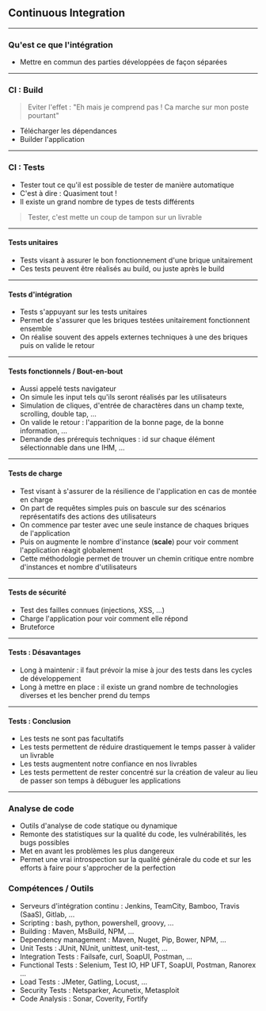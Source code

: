 ## Continuous Integration

----

### Qu'est ce que l'intégration

* Mettre en commun des parties développées de façon séparées

----

### CI : Build

> Eviter l'effet : "Eh mais je comprend pas ! Ca marche sur mon poste pourtant"

* Télécharger les dépendances
* Builder l'application

----

### CI : Tests

* Tester tout ce qu'il est possible de tester de manière automatique
* C'est à dire : Quasiment tout !
* Il existe un grand nombre de types de tests différents 

> Tester, c'est mette un coup de tampon sur un livrable

----

#### Tests unitaires

* Tests visant à assurer le bon fonctionnement d'une brique unitairement
* Ces tests peuvent être réalisés au build, ou juste après le build

----

#### Tests d'intégration

* Tests s'appuyant sur les tests unitaires
* Permet de s'assurer que les briques testées unitairement fonctionnent ensemble
* On réalise souvent des appels externes techniques à une des briques puis on valide le retour

----

#### Tests fonctionnels / Bout-en-bout

* Aussi appelé tests navigateur
* On simule les input tels qu'ils seront réalisés par les utilisateurs
* Simulation de cliques, d'entrée de charactères dans un champ texte, scrolling, double tap, ...
* On valide le retour : l'apparition de la bonne page, de la bonne information, ...
* Demande des prérequis techniques : id sur chaque élément sélectionnable dans une IHM, ...

----

#### Tests de charge

* Test visant à s'assurer de la résilience de l'application en cas de montée en charge
* On part de requêtes simples puis on bascule sur des scénarios représentatifs des actions des utilisateurs
* On commence par tester avec une seule instance de chaques briques de l'application 
* Puis on augmente le nombre d'instance (**scale**) pour voir comment l'application réagit globalement
* Cette méthodologie permet de trouver un chemin critique entre nombre d'instances et nombre d'utilisateurs

----

#### Tests de sécurité

* Test des failles connues (injections, XSS, ...)
* Charge l'application pour voir comment elle répond
* Bruteforce 

----

#### Tests : Désavantages

* Long à maintenir : il faut prévoir la mise à jour des tests dans les cycles de développement
* Long à mettre en place : il existe un grand nombre de technologies diverses et les bencher prend du temps

----

#### Tests : Conclusion

* Les tests ne sont pas facultatifs
* Les tests permettent de réduire drastiquement le temps passer à valider un livrable
* Les tests augmentent notre confiance en nos livrables 
* Les tests permettent de rester concentré sur la création de valeur au lieu de passer son temps à débuguer les applications

----

### Analyse de code

* Outils d'analyse de code statique ou dynamique
* Remonte des statistiques sur la qualité du code, les vulnérabilités, les bugs possibles
* Met en avant les problèmes les plus dangereux
* Permet une vrai introspection sur la qualité générale du code et sur les efforts à faire pour s'approcher de la perfection

### Compétences / Outils

* Serveurs d'intégration continu : Jenkins, TeamCity, Bamboo, Travis (SaaS), Gitlab, ...
* Scripting : bash, python, powershell, groovy, ...
* Building : Maven, MsBuild, NPM, ...
* Dependency management : Maven, Nuget, Pip, Bower, NPM, ...
* Unit Tests : JUnit, NUnit, unittest, unit-test, ...
* Integration Tests : Failsafe, curl, SoapUI, Postman, ...
* Functional Tests : Selenium, Test IO, HP UFT, SoapUI, Postman, Ranorex ...
* Load Tests : JMeter, Gatling, Locust, ...
* Security Tests : Netsparker, Acunetix, Metasploit
* Code Analysis : Sonar, Coverity, Fortify
